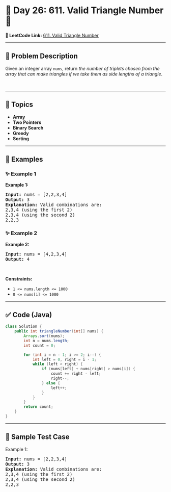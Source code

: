 # 📌 Day 26: 611. Valid Triangle Number 🎯

**🔗 LeetCode Link:** [611. Valid Triangle Number](https://leetcode.com/problems/valid-triangle-number/)

---

## 🧩 Problem Description

<p>Given an integer array <code>nums</code>, return <em>the number of triplets chosen from the array that can make triangles if we take them as side lengths of a triangle</em>.</p>

<p>&nbsp;</p>
<p><strong class="example">

---

## 🧠 Topics

- Array
- Two Pointers
- Binary Search
- Greedy
- Sorting
---

## 🧩 Examples

### ✨ Example 1

Example 1:</strong></p>

<pre>
<strong>Input:</strong> nums = [2,2,3,4]
<strong>Output:</strong> 3
<strong>Explanation:</strong> Valid combinations are: 
2,3,4 (using the first 2)
2,3,4 (using the second 2)
2,2,3
</pre>

<p><strong class="example">

### ✨ Example 2

Example 2:</strong></p>

<pre>
<strong>Input:</strong> nums = [4,2,3,4]
<strong>Output:</strong> 4
</pre>

<p>&nbsp;</p>
<p><strong>Constraints:</strong></p>

<ul>
	<li><code>1 &lt;= nums.length &lt;= 1000</code></li>
	<li><code>0 &lt;= nums[i] &lt;= 1000</code></li>
</ul>

---

## ✅ Code (Java)

```java
class Solution {
    public int triangleNumber(int[] nums) {
        Arrays.sort(nums);
        int n = nums.length;
        int count = 0;

        for (int i = n - 1; i >= 2; i--) {
            int left = 0, right = i - 1;
            while (left < right) {
                if (nums[left] + nums[right] > nums[i]) {
                    count += right - left;
                    right--;
                } else {
                    left++;
                }
            }
        }
        return count;
    }
}
```

---

## 🧪 Sample Test Case


Example 1:</strong></p>

<pre>
<strong>Input:</strong> nums = [2,2,3,4]
<strong>Output:</strong> 3
<strong>Explanation:</strong> Valid combinations are: 
2,3,4 (using the first 2)
2,3,4 (using the second 2)
2,2,3
</pre>

<p><strong class="example">


